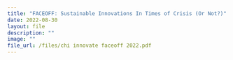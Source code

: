 ```yaml
---
title: "FACEOFF: Sustainable Innovations In Times of Crisis (Or Not?)"
date: 2022-08-30
layout: file
description: ""
image: ""
file_url: /files/chi innovate faceoff 2022.pdf
---
```

